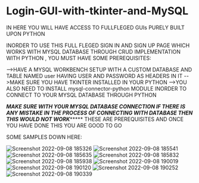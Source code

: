 # Login-GUI-with-tkinter-and-MySQL
IN HERE YOU WILL HAVE ACCESS TO FULLFLEGED GUIs PURELY BUILT UPON PYTHON


INORDER TO USE THIS FULL FLEGED SIGN IN AND SIGN UP PAGE WHICH WORKS WITH MYSQL DATABASE THROUGH CRUD IMPLEMENTATION WITH PYTHON , YOU MUST HAVE SOME PREREQUISITES:

-->HAVE A MYSQL WORKBENCH SETUP WITH A CUSTOM DATABASE AND TABLE NAMED user HAVING USER AND PASSWORD AS HEADERS IN IT
-->MAKE SURE YOU HAVE TKINTER INSTALLED IN YOUR PYTHON 
-->YOU ALSO NEED TO INSTALL mysql-connector-python MODULE INORDER TO CONNECT TO YOUR MYSQL DATABASE THROUGH PYTHON

*************MAKE SURE WITH YOUR MYSQL DATABASE CONNECTION IF THERE IS ANY MISTAKE IN THE PROCESS OF CONNECTING WITH DATABASE THEN THIS WOULD NOT WORK******************
THESE ARE PREREQUISITES AND ONCE YOU HAVE DONE THIS YOU ARE GOOD TO GO

SOME SAMPLES DOWN HERE:

![Screenshot 2022-09-08 185326](https://user-images.githubusercontent.com/113117175/190858313-2bad5f51-a79f-44db-a2d9-33e58077dd9b.png)
![Screenshot 2022-09-08 185541](https://user-images.githubusercontent.com/113117175/190858316-27805663-2f1f-4075-95cc-d5aa1e147e19.png)
![Screenshot 2022-09-08 185635](https://user-images.githubusercontent.com/113117175/190858318-0d1328eb-7269-45e8-9fe1-6361a8ee7e3c.png)
![Screenshot 2022-09-08 185832](https://user-images.githubusercontent.com/113117175/190858321-c73f89e0-66c9-4b96-9c89-d58ffc2921c4.png)
![Screenshot 2022-09-08 185938](https://user-images.githubusercontent.com/113117175/190858322-b58b255c-f10a-459d-8db1-2edb3f00e5c4.png)
![Screenshot 2022-09-08 190019](https://user-images.githubusercontent.com/113117175/190858325-30824138-9569-4c50-8a73-8075700439a2.png)
![Screenshot 2022-09-08 190120](https://user-images.githubusercontent.com/113117175/190858326-ce4b48e8-6f91-4685-b9b3-b493e05bfe7d.png)
![Screenshot 2022-09-08 190252](https://user-images.githubusercontent.com/113117175/190858327-72097560-f1be-4504-947b-17ed28d1652d.png)
![Screenshot 2022-09-08 190339](https://user-images.githubusercontent.com/113117175/190858329-b7a4f426-0e2d-4edc-9670-3c35375b41b3.png)
